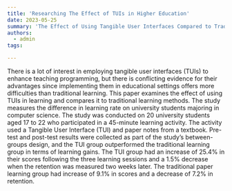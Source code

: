 ```yaml
---
title: 'Researching The Effect of TUIs in Higher Education'
date: 2023-05-25
summary: 'The Effect of Using Tangible User Interfaces Compared to Traditional Learning for Teaching Programming in Higher Education: An Experimental Study'
authors:
  - admin
tags: 

---
```


There is a lot of interest in employing tangible user
 interfaces (TUIs) to enhance teaching programming, but there is
 conflicting evidence for their advantages since implementing them
 in educational settings offers more difficulties than traditional
 learning. This paper examines the effect of using TUIs in learning
 and compares it to traditional learning methods. The study
 measures the difference in learning rate on university students
 majoring in computer science. The study was conducted on 20
 university students aged 17 to 22 who participated in a 45-minute
 learning activity. The activity used a Tangible User Interface
 (TUI) and paper notes from a textbook. Pre-test and post-test
 results were collected as part of the study’s between-groups
 design, and the TUI group outperformed the traditional learning
 group in terms of learning gains. The TUI group had an increase
 of 25.4% in their scores following the three learning sessions and
 a 1.5% decrease when the retention was measured two weeks
 later. The traditional paper learning group had increase of 9.1%
 in scores and a decrease of 7.2% in retention.